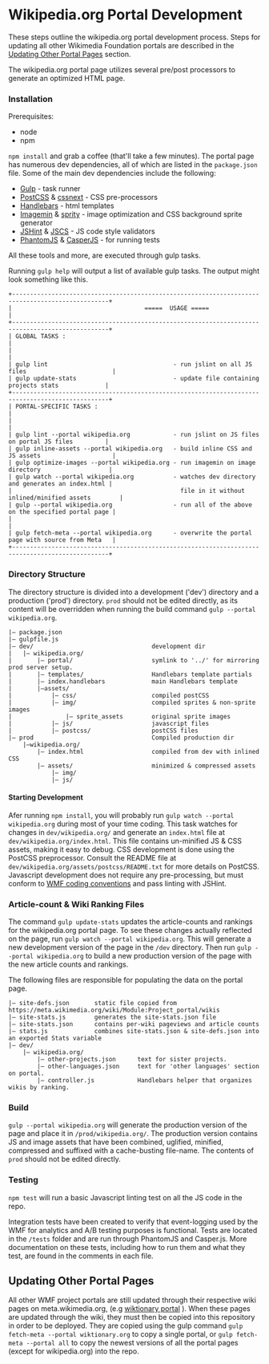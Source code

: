 # Wikipedia.org Portal Development

These steps outline the wikipedia.org portal development process. Steps for updating all other Wikimedia Foundation portals are described in the [Updating Other Portal Pages](#updating-other-portal-pages) section.  

The wikipedia.org portal page utilizes several pre/post processors to generate an optimized HTML page.

### Installation

Prerequisites:
- node
- npm 

`npm install` and grab a coffee (that'll take a few minutes). The portal page has numerous dev dependencies, all of which are listed in the `package.json` file. Some of the main dev dependencies include the following: 

 - [Gulp](http://gulpjs.com/) - task runner
 - [PostCSS](http://postcss.org/) & [cssnext](http://cssnext.io/) - CSS pre-processors
 - [Handlebars](http://handlebarsjs.com/) - html templates
 - [Imagemin](https://www.npmjs.com/package/gulp-imagemin) & [sprity](https://www.npmjs.com/package/sprity) - image optimization and CSS background sprite generator 
 - [JSHint](http://jshint.com/) & [JSCS](http://jscs.info/) - JS code style validators 
 - [PhantomJS](http://phantomjs.org/) & [CasperJS](http://casperjs.org/) - for running tests 

All these tools and more, are executed through gulp tasks. 

Running `gulp help` will output a list of available gulp tasks. The output might look something like this.


````
+-------------------------------------------------------------------------------------------------+
|                                     =====  USAGE =====                                          |
+-------------------------------------------------------------------------------------------------+
| GLOBAL TASKS :                                                                                  |
|                                                                                                 |
| gulp lint                                   - run jslint on all JS files                        |
| gulp update-stats                           - update file containing projects stats             |
+-------------------------------------------------------------------------------------------------+
| PORTAL-SPECIFIC TASKS :                                                                         |
|                                                                                                 |
| gulp lint --portal wikipedia.org            - run jslint on JS files on portal JS files         |
| gulp inline-assets --portal wikipedia.org   - build inline CSS and JS assets                    |
| gulp optimize-images --portal wikipedia.org - run imagemin on image directory                   |
| gulp watch --portal wikipedia.org           - watches dev directory and generates an index.html |
|                                               file in it without inlined/minified assets        |
| gulp --portal wikipedia.org                 - run all of the above on the specified portal page |
|                                                                                                 |
| gulp fetch-meta --portal wikipedia.org      - overwrite the portal page with source from Meta   |
+-------------------------------------------------------------------------------------------------+
````


### Directory Structure

The directory structure is divided into a development ('dev') directory and a production ('prod') directory. `prod` should not be edited directly, as its content will be overridden when running the build command `gulp --portal wikipedia.org`.  

````
|— package.json
|— gulpfile.js
|— dev/                                 development dir
|	|— wikipedia.org/
|		|— portal/                      symlink to '../' for mirroring prod server setup.
|		|— templates/                   Handlebars template partials
|		|— index.handlebars             main Handlebars template
|		|—assets/
|			|— css/                     compiled postCSS
|			|— img/                     compiled sprites & non-sprite images
|				|— sprite_assets        original sprite images
|			|— js/                      javascript files
|			|— postcss/                 postCSS files
|— prod                                 Compiled production dir
    |—wikipedia.org/
        |— index.html                   compiled from dev with inlined CSS
        |— assets/                      minimized & compressed assets
            |— img/
            |— js/

````

#### Starting Development

Afer running `npm install`, you will probably run `gulp watch --portal wikipedia.org` during most of your time coding. This task watches for changes in `dev/wikipedia.org/` and generate an `index.html` file at `dev/wikipedia.org/index.html`. This file contains un-minified JS & CSS assets, making it easy to debug. CSS development is done using the PostCSS preprocessor. Consult the README file at `dev/wikipedia.org/assets/postcss/README.txt` for more details on PostCSS. Javascript development does not require any pre-processing, but must conform to [WMF coding conventions](https://www.mediawiki.org/wiki/Manual:Coding_conventions/JavaScript) and pass linting with JSHint.


### Article-count & Wiki Ranking Files

The command `gulp update-stats` updates the article-counts and rankings for the wikipedia.org portal page. To see these changes actually reflected on the page, run `gulp watch --portal wikipedia.org`. This will generate a new development version of the page in the `/dev` directory. Then run `gulp --portal wikipedia.org` to build a new production version of the page with the new article counts and rankings.

The following files are responsible for populating the data on the portal page.

````
|— site-defs.json       static file copied from https://meta.wikimedia.org/wiki/Module:Project_portal/wikis
|— site-stats.js        generates the site-stats.json file
|— site-stats.json      contains per-wiki pageviews and article counts
|— stats.js             combines site-stats.json & site-defs.json into an exported Stats variable
|— dev/
    |— wikipedia.org/
        |— other-projects.json      text for sister projects.
        |— other-languages.json     text for 'other languages' section on portal.
        |— controller.js            Handlebars helper that organizes wikis by ranking.
````

### Build

`gulp --portal wikipedia.org` will generate the production version of the page and place it in `/prod/wikipedia.org/`. The production version contains JS and image assets that have been combined, uglified, minified, compressed and suffixed with a cache-busting file-name. The contents of `prod` should not be edited directly.

### Testing

`npm test` will run a basic Javascript linting test on all the JS code in the repo.  

Integration tests have been created to verify that event-logging used by the WMF for analytics and A/B testing purposes is functional. Tests are located in the `/tests` folder and are run through PhantomJS and Casper.js. More documentation on these tests, including how to run them and what they test, are found in the comments in each file. 

## Updating Other Portal Pages
All other WMF project portals are still updated through their respective wiki pages on meta.wikimedia.org, (e.g [wiktionary portal](https://meta.wikimedia.org/wiki/Www.wiktionary.org_template) ). When these pages are updated through the wiki, they must then be copied into this repository in order to be deployed. They are copied using the gulp command `gulp fetch-meta --portal wiktionary.org` to copy a single portal, or `gulp fetch-meta --portal all` to copy the newest versions of all the portal pages (except for wikipedia.org) into the repo.
